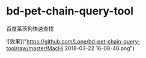 # bd-pet-chain-query-tool
百度莱茨狗快速查找

![效果]("https://github.com/Lone/bd-pet-chain-query-tool/raw/master/MacHi 2018-03-22 16-08-46.png")
